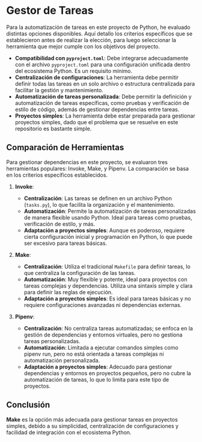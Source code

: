 # Gestor de Tareas

Para la automatización de tareas en este proyecto de Python, he evaluado distintas opciones disponibles.  Aquí detallo los criterios específicos que se establecieron antes de realizar la elección, para luego seleccionar la herramienta que mejor cumple con los objetivos del proyecto.  

- **Compatibilidad con `pyproject.toml`**: Debe integrarse adecuadamente con el archivo `pyproject.toml` para una configuración unificada dentro del ecosistema Python. Es un requisito mínimo.  
- **Centralización de configuraciones**: La herramienta debe permitir definir todas las tareas en un solo archivo o estructura centralizada para facilitar la gestión y mantenimiento.  
- **Automatización de tareas personalizada**: Debe permitir la definición y automatización de tareas específicas, como pruebas y verificación de estilo de código, además de gestionar dependencias entre tareas.  
- **Proyectos simples**: La herramienta debe estar preparada para gestionar proyectos simples, dado que el problema que se resuelve en este repositorio es bastante simple.


## Comparación de Herramientas

Para gestionar dependencias en este proyecto, se evaluaron tres herramientas populares: Invoke, Make, y Pipenv. La comparación se basa en los criterios específicos establecidos.

1. **Invoke**: 
   - **Centralización**: Las tareas se definen en un archivo Python (`tasks.py`), lo que facilita la organización y el mantenimiento.  
   - **Automatización**: Permite la automatización de tareas personalizadas de manera flexible usando Python. Ideal para tareas como pruebas, verificación de estilo, y más.  
   - **Adaptación a proyectos simples**: Aunque es poderoso, requiere cierta configuración inicial y programación en Python, lo que puede ser excesivo para tareas básicas. 

2. **Make**: 
   - **Centralización**: Utiliza el tradicional `Makefile` para definir tareas, lo que centraliza la configuración de las tareas. 
   - **Automatización**: Muy flexible y potente, ideal para proyectos con tareas complejas y dependencias. Utiliza una sintaxis simple y clara para definir las reglas de ejecución.  
   - **Adaptación a proyectos simples**: Es ideal para tareas básicas y no requiere configuraciones avanzadas ni dependencias externas.  

3. **Pipenv**: 
   - **Centralización**: No centraliza tareas automatizadas; se enfoca en la gestión de dependencias y entornos virtuales, pero no gestiona tareas personalizadas.      
   - **Automatización**: Limitada a ejecutar comandos simples como pipenv run, pero no está orientada a tareas complejas ni automatización personalizada.  
   - **Adaptación a proyectos simples**:  Adecuado para gestionar dependencias y entornos en proyectos pequeños, pero no cubre la automatización de tareas, lo que lo limita para este tipo de proyectos.   
   
## Conclusión

**Make** es la opción más adecuada para gestionar tareas en proyectos simples, debido a su simplicidad, centralización de configuraciones y facilidad de integración con el ecosistema Python.  